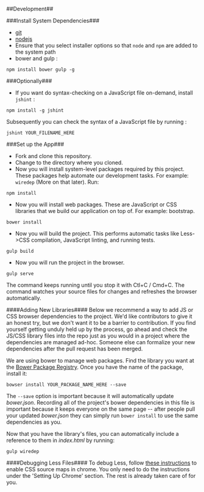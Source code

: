 ##Development##

###Install System Dependencies###
 - [git](http://git-scm.com/)
 - [nodejs](https://nodejs.org/)
  - Ensure that you select installer options so that `node` and `npm` are added to the system path
 - bower and gulp :
 
 ```
 npm install bower gulp -g
 ```

###Optionally###
 - If you want do syntax-checking on a JavaScript file on-demand, install `jshint` : 
 
 ```
 npm install -g jshint
 ```
 Subsequently you can check the syntax of a JavaScript file by running :
 ```
 jshint YOUR_FILENAME_HERE
 ```

###Set up the App###
 - Fork and clone this repository.
 - Change to the directory where you cloned.
 - Now you will install system-level packages required by this project. These packages help automate our development tasks. For example: `wiredep` (More on that later). Run:
```
npm install
```
 - Now you will install web packages. These are JavaScript or CSS libraries that we build our application on top of. For example: bootstrap.
```
bower install
```
 - Now you will build the project. This performs automatic tasks like Less->CSS compilation, JavaScript linting, and running tests.
```
gulp build
```

 - Now you will run the project in the browser. 
```
gulp serve
```
The command keeps running until you stop it with Ctl+C / Cmd+C. The command watches your source files for changes and refreshes the browser automatically.

####Adding New Libraries####
Below we recommend a way to add JS or CSS browser dependencies to the project. We'd like contributors to give it an honest try, but we don't want it to be a barrier to contribution. If you find yourself getting unduly held up by the process, go ahead and check the JS/CSS library files into the repo just as you would in a project where the dependencies are managed ad-hoc. Someone else can formalize your new dependencies after the pull request has been merged.

We are using bower to manage web packages. Find the library you want at the [Bower Package Registry](http://bower.io/search/). Once you have the name of the package, install it:
```
bowser install YOUR_PACKAGE_NAME_HERE --save
```
The ```--save``` option is important because it will automatically update *bower.json*. Recording all of the project's bower dependencies in this file is important because it keeps everyone on the same page -- after people pull your updated *bower.json* they can simply run ```bower install``` to use the same dependencies as you.

Now that you have the library's files, you can automatically include a reference to them in *index.html* by running:
```
gulp wiredep
```

####Debugging Less Files####
To debug Less, follow [these instructions](http://robdodson.me/debug-less-with-chrome-developer-tools/#settingupchromeahrefidsettingupchromea) to enable CSS source maps in chrome. You only need to do the instructions under the 'Setting Up Chrome' section. The rest is already taken care of for you.
